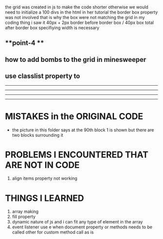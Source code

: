 the grid was created in js to make the code shorter otherwise we would need to initialize a 100 divs in the html
in her tutorial the border box property was not involved that is why the box were not matching the grid
in my coding thing i saw it 40px + 2px border before border box / 40px box total after border box
            specifiying width is necessary

**point-4 **
---
**how to add bombs to the grid in minesweeper**
---
use classlist property to 
---
---
---
---
---
# MISTAKES in the ORIGINAL CODE
* the picture in this folder says at the 90th block 1 is shown but there are two blocks surrounding it

# PROBLEMS I ENCOUNTERED THAT ARE NOT IN CODE #

 1. align items property not working
   


# THINGS I LEARNED #
 
 1. array making
 2. fill property
 3. dynamic nature of js and i can fit any type of element in the array
 4. event listener use e when document property or methods needs to be called other for custom method call as is